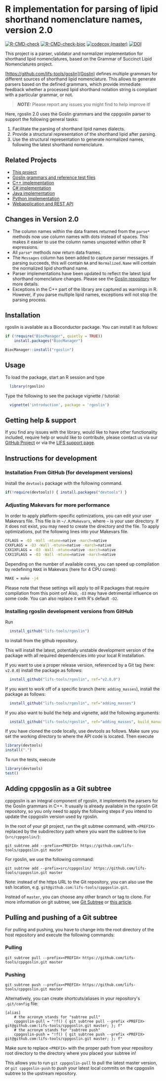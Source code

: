 # R implementation for parsing of lipid shorthand nomenclature names, version 2.0
[![R-CMD-check](https://github.com/lifs-tools/rgoslin/actions/workflows/check-cran.yaml/badge.svg)](https://github.com/lifs-tools/rgoslin/actions/workflows/check-cran.yaml)
[![R-CMD-check-bioc](https://github.com/lifs-tools/rgoslin/actions/workflows/check-bioc.yaml/badge.svg)](https://github.com/lifs-tools/rgoslin/actions/workflows/check-bioc.yaml)
[![codecov (master)](https://codecov.io/gh/lifs-tools/rgoslin/branch/master/graph/badge.svg)](https://codecov.io/gh/lifs-tools/rgoslin)
[![DOI](https://zenodo.org/badge/DOI/10.5281/zenodo.3757672.svg)](https://doi.org/10.5281/zenodo.3757672)

This project is a parser, validator and normalizer implementation for shorthand lipid nomenclatures, based on the Grammar of Succinct Lipid Nomenclatures project.

[https://github.com/lifs-tools/goslin](Goslin) defines multiple grammars for different sources of shorthand lipid nomenclature. This allows to generate parsers based on the defined grammars, which provide immediate feedback whether a processed lipid shorthand notation string is compliant with a particular grammar, or not.

> **_NOTE:_**  Please report any issues you might find to help improve it!

Here, rgoslin 2.0 uses the Goslin grammars and the cppgoslin parser to support the following general tasks:

1. Facilitate the parsing of shorthand lipid names dialects.
2. Provide a structural representation of the shorthand lipid after parsing.
3. Use the structural representation to generate normalized names, following the latest shorthand nomenclature.

## Related Projects

- [This project](https://github.com/lifs-tools/rgoslin)
- [Goslin grammars and reference test files](https://github.com/lifs-tools/goslin)
- [C++ implementation](https://github.com/lifs-tools/cppgoslin)
- [C# implementation](https://github.com/lifs-tools/csgoslin)
- [Java implementation](https://github.com/lifs-tools/jgoslin)
- [Python implementation](https://github.com/lifs-tools/pygoslin)
- [Webapplication and REST API](https://github.com/lifs-tools/goslin-webapp)

## Changes in Version 2.0

- The column names within the data frames returned from the `parse*` methods now use column names with dots instead of spaces. This makes it easier to use the column names unquoted within other R expressions.
- All `parse*` methods now return data frames.
- The `Messages` column has been added to capture parser messages. If parsing succeeds, this will contain `NA` and `Normalized.Name` will contain the normalized lipid shorthand name.
- Parser implementations have been updated to reflect the latest lipid shorthand nomenclature changes. Please see the [Goslin repository](https://github.com/lifs-tools/goslin) for more details.
- Exceptions in the C++ part of the library are captured as warnings in R. However, if you parse multiple lipid names, exceptions will not stop the parsing process.

## Installation

rgoslin is available as a Bioconductor package. You can install it as follows:

```R
if (!require("BiocManager", quietly = TRUE))
    install.packages("BiocManager")

BiocManager::install("rgoslin")
```

## Usage

To load the package, start an R session and type

```R
  library(rgoslin)
```

Type the following to see the package vignette / tutorial:

```R
  vignette('introduction', package = 'rgoslin')
```

## Getting help & support
If you find any issues with the library, would like to have other functionality included, require help or would like to contribute, please contact us via our [GitHub Project](https://github.com/lifs-tools/rgoslin) or via the [LIFS support page](https://lifs-tools.org/support.html).

## Instructions for development

### Installation From GitHub (for development versions)

Install the `devtools` package with the following command.
```R
if(!require(devtools)) { install.packages("devtools") }
```
  
### Adjusting Makevars for more performance

In order to apply platform-specific optimizations, you can edit your user Makevars file.
This file is in `~/.R/Makevars`, where `~` is your user directory. If it does not exist, you may need to create the directory and the file.
To apply optimizations, put the following lines into your Makevars file.

```bash
CFLAGS = -O3 -Wall -mtune=native -march=native
CXXFLAGS = -O3 -Wall -mtune=native -march=native
CXX1XFLAGS = -O3 -Wall -mtune=native -march=native
CXX11FLAGS = -O3 -Wall -mtune=native -march=native
```

Depending on the number of available cores, you can speed up compilation by redefining `MAKE` in Makevars (here for 4 CPU cores):

```bash
MAKE = make -j4
```

Please note that these settings will apply to *all* R packages that require compilation from this point on! Also, `-O3` may have detrimental influence on some code. You can also replace it with R's default `-O2`.

### Installing rgoslin development versions from GitHub

Run

```R
  install_github("lifs-tools/rgoslin")
```
to install from the github repository.

This will install the latest, potentially unstable development version of the package with all required dependencies into your local R installation.

If you want to use a proper release version, referenced by a Git tag (here: `v2.0.0`) install the package as follows:

```R
  install_github("lifs-tools/rgoslin", ref="v2.0.0")
```

If you want to work off of a specific branch (here: `adding_masses`), install the package as follows:

```R
  install_github("lifs-tools/rgoslin", ref="adding_masses")
```

If you also want to build the help and vignette, add the following arguments:

```R
  install_github("lifs-tools/rgoslin", ref="adding_masses", build_manual = TRUE, build_vignettes = TRUE)
```

If you have cloned the code locally, use devtools as follows.
Make sure you set the working directory to where the API code is located.
Then execute

```R
library(devtools)
install(".")
```

To run the tests, execute
```R
library(devtools)
test()
```

## Adding cppgoslin as a Git subtree

cppgoslin is an integral component of rgoslin, it implements the parsers for the Goslin grammars in C++.
It usually is already available in the rgoslin Git repository, so you only need to apply the following steps if you intend to update the cppgoslin version used by rgoslin.

In the root of your git project, run the git subtree command, with `<PREFIX>` replaced by the subdirectory path where you want the subtree to live (`src/cppgoslin/`):

~~~~
git subtree add --prefix=<PREFIX> https://github.com/lifs-tools/cppgoslin.git master
~~~~

For rgoslin, we use the following command:

~~~~
git subtree add --prefix=src/cppgoslin/ https://github.com/lifs-tools/cppgoslin.git master
~~~~

Note: instead of the https URL to the Git repository, you can also use the ssh location, e.g. `git@github.com:lifs-tools/cppgoslin.git`.

Instead of `master`, you can choose any other branch or tag to clone.
For more information on git subtree, see [Git Subtree](https://github.com/git/git/blob/master/contrib/subtree/git-subtree.txt) or [this article](https://blog.developer.atlassian.com/the-power-of-git-subtree/).

## Pulling and pushing of a Git subtree
For pulling and pushing, you have to change into the root directory of the host repository and execute the following commands:

### Pulling
~~~~
git subtree pull --prefix=<PREFIX> https://github.com/lifs-tools/cppgoslin.git master
~~~~

### Pushing
~~~~
git subtree push --prefix=<PREFIX> https://github.com/lifs-tools/cppgoslin.git master
~~~~

Alternatively, you can create shortcuts/aliases in your repository's `.git/config` file:

~~~~
[alias]
    # the acronym stands for "subtree pull"
    cppgoslin-pull = "!f() { git subtree pull --prefix <PREFIX> git@github.com:lifs-tools/cppgoslin.git master; }; f"
    # the acronym stands for "subtree push"
    cppgoslin-push = "!f() { git subtree push --prefix <PREFIX> git@github.com:lifs-tools/cppgoslin.git master; }; f"
~~~~

Make sure to replace `<PREFIX>` with the proper path from your repository root directory to the directory where you placed your subtree in!

This allows you to run `git cppgoslin-pull` to pull the latest master version, or `git cppgoslin-push` to push your latest local commits on the cppgoslin subtree to the upstream repository.

